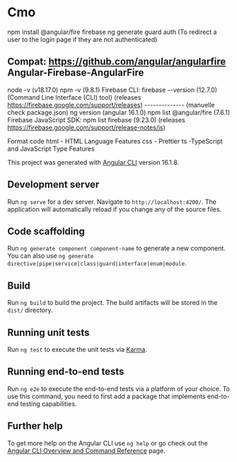 # Cmo
npm install @angular/fire firebase
ng generate guard auth (To redirect a user to the login page if they are not authenticated)



Compat: https://github.com/angular/angularfire Angular-Firebase-AngularFire
-----------
node -v (v18.17.0)
npm -v (9.8.1)
Firebase CLI: firebase --version (12.7.0) (Command Line Interface (CLI) tool) (releases https://firebase.google.com/support/releases)
-------------- (manuelle check package.json)
ng version (angular 16.1.0)
npm list @angular/fire (7.6.1)
Firebase JavaScript SDK: npm list firebase (9.23.0) (releases https://firebase.google.com/support/release-notes/js)

Format code
html - HTML Language Features
css - Prettier
ts -TypeScript and JavaScript Type Features



This project was generated with [Angular CLI](https://github.com/angular/angular-cli) version 16.1.8.

## Development server

Run `ng serve` for a dev server. Navigate to `http://localhost:4200/`. The application will automatically reload if you change any of the source files.

## Code scaffolding

Run `ng generate component component-name` to generate a new component. You can also use `ng generate directive|pipe|service|class|guard|interface|enum|module`.

## Build

Run `ng build` to build the project. The build artifacts will be stored in the `dist/` directory.

## Running unit tests

Run `ng test` to execute the unit tests via [Karma](https://karma-runner.github.io).

## Running end-to-end tests

Run `ng e2e` to execute the end-to-end tests via a platform of your choice. To use this command, you need to first add a package that implements end-to-end testing capabilities.

## Further help

To get more help on the Angular CLI use `ng help` or go check out the [Angular CLI Overview and Command Reference](https://angular.io/cli) page.
